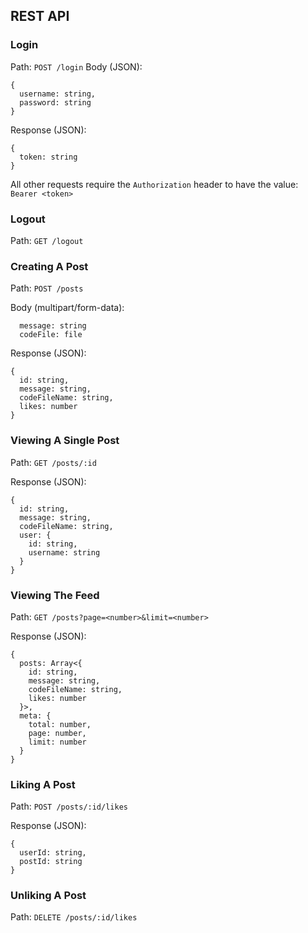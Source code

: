 ## REST API

### Login
Path: `POST /login`
Body (JSON):
```
{
  username: string,
  password: string
}
```

Response (JSON):
```
{
  token: string
}
```

All other requests require the `Authorization` header to have the value: `Bearer <token>`

### Logout
Path: `GET /logout`

### Creating A Post

Path: `POST /posts`

Body (multipart/form-data): 
```
  message: string
  codeFile: file
```

Response (JSON):
```
{
  id: string,
  message: string,
  codeFileName: string,
  likes: number
}
```

### Viewing A Single Post
Path: `GET /posts/:id`

Response (JSON):
```
{
  id: string,
  message: string,
  codeFileName: string,
  user: {
    id: string,
    username: string
  }
}
```

### Viewing The Feed

Path: `GET /posts?page=<number>&limit=<number>`

Response (JSON):
```
{
  posts: Array<{
    id: string,
    message: string,
    codeFileName: string,
    likes: number
  }>,
  meta: {
    total: number,
    page: number,
    limit: number
  }
}
```

### Liking A Post
Path: `POST /posts/:id/likes`

Response (JSON):
```
{
  userId: string,
  postId: string
}
```

### Unliking A Post
Path: `DELETE /posts/:id/likes`
